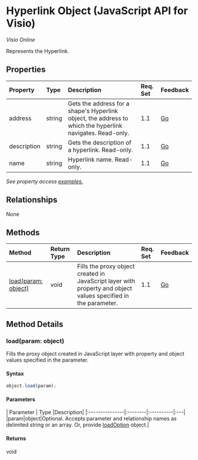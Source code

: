 # Hyperlink Object (JavaScript API for Visio)

_Visio Online_

Represents the Hyperlink.

## Properties

| Property	   | Type	|Description| Req. Set| Feedback|
|:---------------|:--------|:----------|:----|:---|
|address|string|Gets the address for a shape's Hyperlink object, the address to which the hyperlink navigates. Read-only.|1.1|[Go](https://github.com/OfficeDev/office-js-docs/issues/new?title=Visio-hyperlink-address)|
|description|string|Gets the description of a hyperlink. Read-only.|1.1|[Go](https://github.com/OfficeDev/office-js-docs/issues/new?title=Visio-hyperlink-description)|
|name|string|Hyperlink name. Read-only.|1.1|[Go](https://github.com/OfficeDev/office-js-docs/issues/new?title=Visio-hyperlink-name)|

_See property access [examples.](#property-access-examples)_

## Relationships
None


## Methods

| Method		   | Return Type	|Description| Req. Set| Feedback|
|:---------------|:--------|:----------|:----|:---|
|[load(param: object)](#loadparam-object)|void|Fills the proxy object created in JavaScript layer with property and object values specified in the parameter.|1.1|[Go](https://github.com/OfficeDev/office-js-docs/issues/new?title=Visio-hyperlink-load)|

## Method Details


### load(param: object)
Fills the proxy object created in JavaScript layer with property and object values specified in the parameter.

#### Syntax
```js
object.load(param);
```

#### Parameters
| Parameter	   | Type	|Description|
|:---------------|:--------|:----------|:---|
|param|object|Optional. Accepts parameter and relationship names as delimited string or an array. Or, provide [loadOption](loadoption.md) object.|

#### Returns
void
